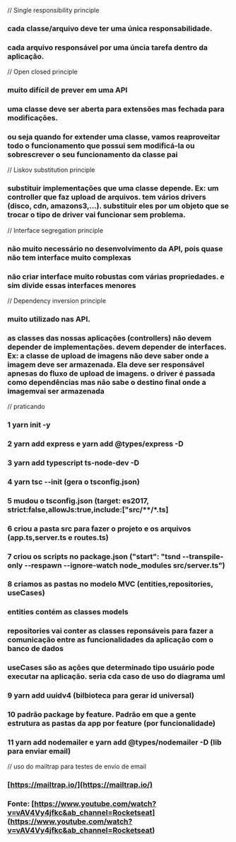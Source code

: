 // Single responsibility principle
### cada classe/arquivo deve ter uma única responsabilidade. 
### cada arquivo responsável por uma úncia tarefa dentro da aplicação.

// Open closed principle
### muito difícil de prever em uma API
### uma classe deve ser aberta para extensões mas fechada para modificações.
### ou seja quando for extender uma classe, vamos reaproveitar todo o funcionamento que possui sem modificá-la ou sobrescrever o seu funcionamento da classe pai

// Liskov substitution principle
### substituir implementações que uma classe depende. Ex: um controller que faz upload de arquivos. tem vários drivers (disco, cdn, amazons3,...). substituir eles por um objeto que se trocar o tipo de driver vai funcionar sem problema.

// Interface segregation principle
### não muito necessário no desenvolvimento da API, pois quase não tem interface muito complexas
### não criar interface muito robustas com várias propriedades. e sim divide essas interfaces menores

// Dependency inversion principle
### muito utilizado nas API.
### as classes das nossas aplicações (controllers) não devem depender de implementações. devem depender de interfaces. Ex: a classe de upload de imagens não deve saber onde a imagem deve ser armazenada. Ela deve ser responsável apnesas do fluxo de upload de imagens. o driver é passada como dependências mas não sabe o destino final onde a imagemvai ser armazenada

// praticando
### 1 yarn init -y
### 2 yarn add express e yarn add @types/express -D
### 3 yarn add typescript ts-node-dev -D 
### 4 yarn tsc --init (gera o tsconfig.json)
### 5 mudou o tsconfig.json (target: es2017, strict:false,allowJs:true,include:["src/**/*.ts]
### 6 criou a pasta src para fazer o projeto e os arquivos (app.ts,server.ts e routes.ts)
### 7 criou os scripts no package.json ("start": "tsnd --transpile-only --respawn --ignore-watch node_modules src/server.ts")
### 8 criamos as pastas no modelo MVC (entities,repositories, useCases)
### entities contém as classes models
### repositories vai conter as classes reponsáveis para fazer a comunicação entre as funcionalidades da aplicação com o banco de dados
### useCases são as ações que determinado tipo usuário pode executar na aplicação. seria cda caso de uso do diagrama uml
### 9 yarn add uuidv4 (bilbioteca para gerar id universal)
### 10 padrão package by feature. Padrão em que a gente estrutura as pastas da app por feature (por funcionalidade)
### 11 yarn add nodemailer e yarn add @types/nodemailer -D (lib para enviar email)
// uso do mailtrap para testes de envio de email 
### [https://mailtrap.io/](https://mailtrap.io/)
### Fonte: [https://www.youtube.com/watch?v=vAV4Vy4jfkc&ab_channel=Rocketseat] (https://www.youtube.com/watch?v=vAV4Vy4jfkc&ab_channel=Rocketseat)

